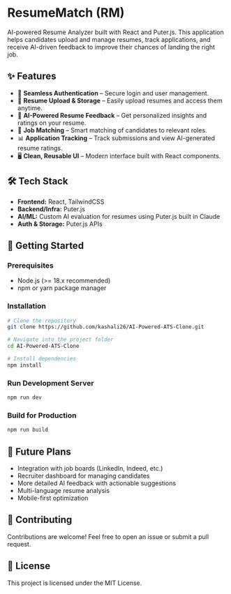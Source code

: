# ResumeMatch (RM)

AI-powered Resume Analyzer built with React and Puter.js. This application helps candidates upload and manage resumes, track applications, and receive AI-driven feedback to improve their chances of landing the right job.

## ✨ Features

- 🔐 **Seamless Authentication** – Secure login and user management.
- 📂 **Resume Upload & Storage** – Easily upload resumes and access them anytime.
- 🤖 **AI-Powered Resume Feedback** – Get personalized insights and ratings on your resume.
- 🎯 **Job Matching** – Smart matching of candidates to relevant roles.
- 📊 **Application Tracking** – Track submissions and view AI-generated resume ratings.
- 🖥️ **Clean, Reusable UI** – Modern interface built with React components.

## 🛠️ Tech Stack

- **Frontend:** React, TailwindCSS 
- **Backend/Infra:** Puter.js  
- **AI/ML:** Custom AI evaluation for resumes using Puter.js built in Claude
- **Auth & Storage:** Puter.js APIs  

## 🚀 Getting Started

### Prerequisites

- Node.js (>= 18.x recommended)  
- npm or yarn package manager  

### Installation

```bash
# Clone the repository
git clone https://github.com/kashali26/AI-Powered-ATS-Clone.git

# Navigate into the project folder
cd AI-Powered-ATS-Clone

# Install dependencies
npm install
```

### Run Development Server

```bash
npm run dev
```

### Build for Production

```bash
npm run build
```

## 🔮 Future Plans

- Integration with job boards (LinkedIn, Indeed, etc.)
- Recruiter dashboard for managing candidates
- More detailed AI feedback with actionable suggestions
- Multi-language resume analysis
- Mobile-first optimization

## 🤝 Contributing

Contributions are welcome! Feel free to open an issue or submit a pull request.

## 📜 License

This project is licensed under the MIT License.
